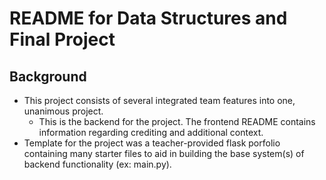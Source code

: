 # README for Data Structures and Final Project

## Background

- This project consists of several integrated team features into one, unanimous project.
  - This is the backend for the project. The frontend README contains information regarding crediting and additional context.
- Template for the project was a teacher-provided flask porfolio containing many starter files to aid in building the base system(s) of backend functionality (ex: main.py).